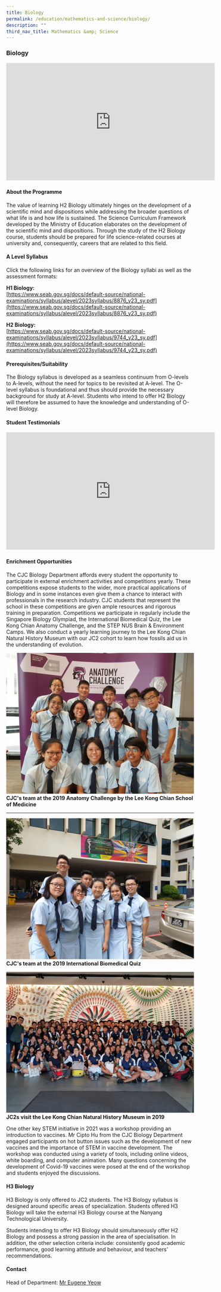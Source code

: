 ```yaml
---
title: Biology
permalink: /education/mathematics-and-science/biology/
description: ""
third_nav_title: Mathematics &amp; Science
---
```

### **Biology**
<iframe allowfullscreen="" allow="accelerometer; autoplay; clipboard-write; encrypted-media; gyroscope; picture-in-picture; web-share" frameborder="0" title="YouTube video player" src="https://www.youtube.com/embed/GG3yClORXG8" height="315" width="560"></iframe>

#### **About the Programme**

The value of learning H2 Biology ultimately hinges on the development of a scientific mind and dispositions while addressing the broader questions of what life is and how life is sustained. The Science Curriculum Framework developed by the Ministry of Education elaborates on the development of the scientific mind and dispositions. Through the study of the H2 Biology course, students should be prepared for life science-related courses at university and, consequently, careers that are related to this field.

#### **A Level Syllabus**
Click the following links for an overview of the Biology syllabi as well as the assessment formats:

**H1 Biology:**  
[https://www.seab.gov.sg/docs/default-source/national-examinations/syllabus/alevel/2023syllabus/8876_y23_sy.pdf](https://www.seab.gov.sg/docs/default-source/national-examinations/syllabus/alevel/2023syllabus/8876_y23_sy.pdf)

**H2 Biology:**  
[https://www.seab.gov.sg/docs/default-source/national-examinations/syllabus/alevel/2023syllabus/9744_y23_sy.pdf](https://www.seab.gov.sg/docs/default-source/national-examinations/syllabus/alevel/2023syllabus/9744_y23_sy.pdf)

#### **Prerequisites/Suitability**
The Biology syllabus is developed as a seamless continuum from O-levels to A-levels, without the need for topics to be revisited at A-level. The O-level syllabus is foundational and thus should provide the necessary background for study at A-level. Students who intend to offer H2 Biology will therefore be assumed to have the knowledge and understanding of O-level Biology.

 
#### **Student Testimonials**
<iframe allowfullscreen="" allow="accelerometer; autoplay; clipboard-write; encrypted-media; gyroscope; picture-in-picture; web-share" frameborder="0" title="YouTube video player" src="https://www.youtube.com/embed/K1303nuq2sw" height="315" width="560"></iframe>

#### **Enrichment Opportunities**
The CJC Biology Department affords every student the opportunity to participate in external enrichment activities and competitions yearly. These competitions expose students to the wider, more practical applications of Biology and in some instances even give them a chance to interact with professionals in the research industry. CJC students that represent the school in these competitions are given ample resources and rigorous training in preparation. Competitions we participate in regularly include the Singapore Biology Olympiad, the International Biomedical Quiz, the Lee Kong Chian Anatomy Challenge, and the STEP NUS Brain &amp; Environment Camps. We also conduct a yearly learning journey to the Lee Kong Chian Natural History Museum with our JC2 cohort to learn how fossils aid us in the understanding of evolution.&nbsp;  

![CJCs team at the 2019 Anatomy Challenge by the Lee Kong Chian School of Medicine.jpg](/images/Science/Biology/cjcs%20team%20at%20the%202019%20anatomy%20challenge%20by%20the%20lee%20kong%20chian%20school%20of%20medicine.jpg)
**CJC's team at the 2019 Anatomy Challenge by the Lee Kong Chian School of Medicine**

---
![CJCs team at the 2019 International Biomedical Quiz.jpg](/images/Science/Biology/cjcs%20team%20at%20the%202019%20international%20biomedical%20quiz.jpg)
**CJC's team at the 2019 International Biomedical Quiz**

![JC2s visit the Lee Kong Chian Natural History Museum in 2019.jpg](/images/Science/Biology/jc2s%20visit%20the%20lee%20kong%20chian%20natural%20history%20museum%20in%202019.jpg)
**JC2s visit the Lee Kong Chian Natural History Museum in 2019**

One other key STEM initiative in 2021 was a workshop providing an introduction to vaccines. Mr Cipto Hu from the CJC Biology Department engaged participants on hot button issues such as the development of new vaccines and the importance of STEM in vaccine development. The workshop was conducted using a variety of tools, including online videos, white boarding, and computer animation. Many questions concerning the development of Covid-19 vaccines were posed at the end of the workshop and students enjoyed the discussions.

#### **H3 Biology**

H3 Biology is only offered to JC2 students. The H3 Biology syllabus is designed around specific areas of specialization. Students offered H3 Biology will take the external H3 Biology course at the Nanyang Technological University.

Students intending to offer H3 Biology should simultaneously offer H2 Biology and possess a strong passion in the area of specialisation. In addition, the other selection criteria include: consistently good academic performance, good learning attitude and behaviour, and teachers' recommendations.

#### **Contact**
Head of Department: [Mr Eugene Yeow](mailto:yeow_eugene_pancratius@moe.edu.sg)